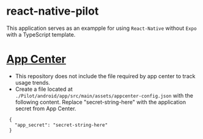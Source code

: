 # react-native-pilot
This application serves as an exampple for using `React-Native` without `Expo` with a TypeScript template.


# [App Center](https://appcenter.ms/)
- This repository does not include the file required by app center to track usage trends.
- Create a file located at `./Pilot/android/app/src/main/assets/appcenter-config.json` with the following content. Replace "secret-string-here" with the application secret from App Center.
```
 {
   "app_secret": "secret-string-here"
 }
```
